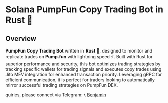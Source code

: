 # Solana PumpFun Copy Trading Bot in Rust 🚀

## Overview

**PumpFun Copy Trading Bot** written in **Rust** 🦀, designed to monitor and replicate trades on **Pump.fun** with lightning speed ⚡. Built with Rust for superior performance and security, this bot optimizes trading strategies by tracking specific wallets for trading signals and executes copy trades using Jito MEV integration for enhanced transaction priority. Leveraging gRPC for efficient communication, it is perfect for traders looking to automatically mirror successful trading strategies on PumpFun DEX.



quiries, please connect via Telegram: 📞 [Benjamin](https://t.me/blockchainDeveloper_Ben)

